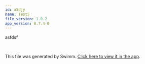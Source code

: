 ```yaml
---
id: a5djy
name: Test5
file_version: 1.0.2
app_version: 0.7.4-0
---
```


asfdsf

<br/>

This file was generated by Swimm. [Click here to view it in the app](https://app.swimm.io/repos/Z2l0aHViJTNBJTNBc3RyaW5nLXNpbWlsYXJpdHkxJTNBJTNBbWl4ZWxsZW50/docs/a5djy).